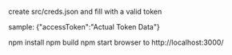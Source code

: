 create src/creds.json and fill with a valid token


sample: {"accessToken":"Actual Token Data"}


npm install
npm build
npm start
browser to http://localhost:3000/